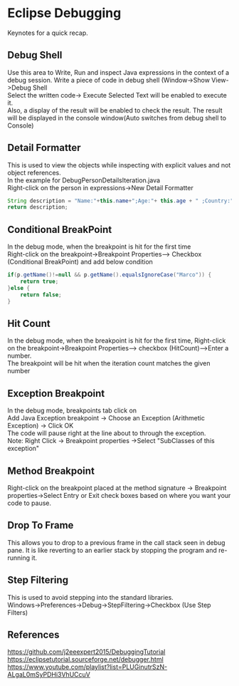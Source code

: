# Eclipse Debugging
Keynotes for a quick recap.

## Debug Shell
Use this area to Write, Run and inspect Java expressions in the context of a debug session.
Write a piece of code in debug shell (Window->Show View->Debug Shell   
Select the written code-> Execute Selected Text will be enabled to execute it.  
Also, a display of the result will be enabled to check the result.  The result will be displayed in the console window(Auto switches from debug shell to Console) 
## Detail Formatter
This is used to view the objects while inspecting with explicit values and not object references.  
In the example for DebugPersonDetailsIteration.java  
Right-click on the person in expressions->New Detail Formatter  
```java
String description = "Name:"+this.name+";Age:"+ this.age + " ;Country:" + this.country;
return description;
```

## Conditional BreakPoint
In the debug mode, when the breakpoint is hit for the first time  
Right-click on the breakpoint->Breakpoint Properties--> Checkbox (Conditional BreakPoint) and add below condition
```java
if(p.getName()!=null && p.getName().equalsIgnoreCase("Marco")) {
	return true;
}else {
	return false;
}
```
## Hit Count
In the debug mode, when the breakpoint is hit for the first time, Right-click on the breakpoint->Breakpoint Properties--> checkbox (HitCount)-->Enter a number.  
The breakpoint will be hit when the iteration count matches the given number

## Exception Breakpoint
In the debug mode, breakpoints tab click on   
Add Java Exception breakpoint -> Choose an Exception (Arithmetic Exception) -> Click OK  
The code will pause right at the line about to through the exception.  
Note: Right Click -> Breakpoint properties ->Select "SubClasses of this exception"

## Method Breakpoint
Right-click on the breakpoint placed at the method signature -> Breakpoint properties->Select Entry or Exit check boxes based on where you want your code to pause.

## Drop To Frame
This allows you to drop to a previous frame in the call stack seen in debug pane. It is like reverting to an earlier stack by stopping the program and re-running it.

## Step Filtering
This is used to avoid stepping into the standard libraries.  
Windows->Preferences->Debug->StepFiltering->Checkbox (Use Step Filters)
## References
https://github.com/j2eeexpert2015/DebuggingTutorial
https://eclipsetutorial.sourceforge.net/debugger.html
https://www.youtube.com/playlist?list=PLUGinutrSzN-ALgaL0mSyPDHi3VhUCcuV
